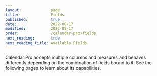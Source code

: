 ```yaml
---
layout:             page
title:              Fields
published:          true
date:               2022-08-17
modified:           2022-08-17
order:              /calendar-pro/fields
next_reading:       true
next_reading_title: Available Fields
---
```

Calendar Pro accepts multiple columns and measures and behaves differently depending on the combination of fields bound to it. See the following pages to learn about its capabilities.